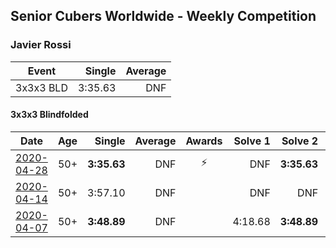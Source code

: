 ## Senior Cubers Worldwide - Weekly Competition
### Javier Rossi

| Event | Single | Average |
| -- | --: | --: |
| 3x3x3 BLD | 3:35.63 | DNF |

#### 3x3x3 Blindfolded

| Date | Age | Single | Average | Awards | Solve 1 | Solve 2 | Solve 3 | Video |
| :--: | :--: | --: | --: | :--: | --: | --: | --: | :-- |
| [2020-04-28](../3bld/results/2020-04-28.md) | 50+ | **3:35.63** | DNF | ⚡ | DNF | **3:35.63** | DNF | [Link](https://www.facebook.com/events/534758690547855/permalink/535205530503171/) |
| [2020-04-14](../3bld/results/2020-04-14.md) | 50+ | 3:57.10 | DNF |  | DNF | DNF | 3:57.10 | [Link](https://www.facebook.com/events/232067087873656/permalink/236148524132179/) |
| [2020-04-07](../3bld/results/2020-04-07.md) | 50+ | **3:48.89** | DNF |  | 4:18.68 | **3:48.89** | DNF | [Link](https://www.facebook.com/events/258196271885699/permalink/258677585170901/) |


<!-- Global site tag (gtag.js) - Google Analytics -->
<script async src="https://www.googletagmanager.com/gtag/js?id=UA-86348435-3"></script>
<script>window.dataLayer = window.dataLayer || []; function gtag() {dataLayer.push(arguments);} gtag('js', new Date()); gtag('config', 'UA-86348435-3');</script>
